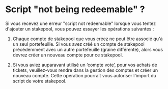# Script "not being redeemable" ?

Si vous recevez une erreur "script not redeemable" lorsque vous tentez d'ajouter un stakepool, vous pouvez essayer les opérations suivantes :

  1. Chaque compte de stakepool que vous créez ne peut être associé qu'à un seul portefeuille. Si vous avez créé un compte de stakepool précédemment avec un autre portefeuille (graine différente), alors vous devrez créer un nouveau compte pour ce stakepool.

  2. Si vous aviez auparavant utilisé un ‘compte vote’, pour vos achats de tickets, veuillez-vous rendre dans la gestion des comptes et créer un nouveau compte. Cette opération pourrait vous autoriser l'import du script de votre stakepool.
